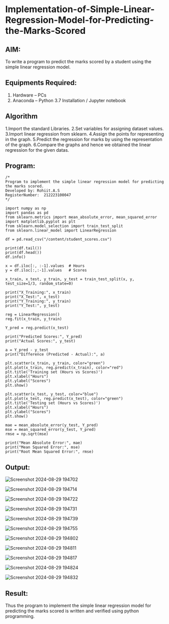 # Implementation-of-Simple-Linear-Regression-Model-for-Predicting-the-Marks-Scored

## AIM:
To write a program to predict the marks scored by a student using the simple linear regression model.

## Equipments Required:
1. Hardware – PCs
2. Anaconda – Python 3.7 Installation / Jupyter notebook

## Algorithm
1.Import the standard Libraries.
2.Set variables for assigning dataset values.
3.Import linear regression from sklearn.
4.Assign the points for representing in the graph.
5.Predict the regression for marks by using the representation of the graph.
6.Compare the graphs and hence we obtained the linear regression for the given datas.

## Program:
```
/*
Program to implement the simple linear regression model for predicting the marks scored.
Developed by: Rohiit.A.S
RegisterNumber:  212223100047
*/

import numpy as np
import pandas as pd
from sklearn.metrics import mean_absolute_error, mean_squared_error
import matplotlib.pyplot as plt
from sklearn.model_selection import train_test_split
from sklearn.linear_model import LinearRegression

df = pd.read_csv("/content/student_scores.csv")

print(df.tail())
print(df.head())
df.info()

x = df.iloc[:, :-1].values  # Hours
y = df.iloc[:,:-1].values   # Scores

x_train, x_test, y_train, y_test = train_test_split(x, y, test_size=1/3, random_state=0)

print("X_Training:", x_train)
print("X_Test:", x_test)
print("Y_Training:", y_train)
print("Y_Test:", y_test)

reg = LinearRegression()
reg.fit(x_train, y_train)

Y_pred = reg.predict(x_test)

print("Predicted Scores:", Y_pred)
print("Actual Scores:", y_test)

a = Y_pred - y_test
print("Difference (Predicted - Actual):", a)

plt.scatter(x_train, y_train, color="green")
plt.plot(x_train, reg.predict(x_train), color="red")
plt.title('Training set (Hours vs Scores)')
plt.xlabel("Hours")
plt.ylabel("Scores")
plt.show()

plt.scatter(x_test, y_test, color="blue")
plt.plot(x_test, reg.predict(x_test), color="green")
plt.title('Testing set (Hours vs Scores)')
plt.xlabel("Hours")
plt.ylabel("Scores")
plt.show()

mae = mean_absolute_error(y_test, Y_pred)
mse = mean_squared_error(y_test, Y_pred)
rmse = np.sqrt(mse)

print("Mean Absolute Error:", mae)
print("Mean Squared Error:", mse)
print("Root Mean Squared Error:", rmse)
```


## Output:
![Screenshot 2024-08-29 194702](https://github.com/user-attachments/assets/1b416b49-683a-41df-85cf-af0ad4fc6d66)



![Screenshot 2024-08-29 194714](https://github.com/user-attachments/assets/76dd3e8c-4413-4fa2-bf0b-118b25b73360)



![Screenshot 2024-08-29 194722](https://github.com/user-attachments/assets/9a43d47c-975f-4470-853a-1920f77e9515)



![Screenshot 2024-08-29 194731](https://github.com/user-attachments/assets/d8b6cfc7-36bd-4814-8d69-6d44a7652fcc)



![Screenshot 2024-08-29 194739](https://github.com/user-attachments/assets/4982ca03-01e2-47cd-b853-488028700564)


![Screenshot 2024-08-29 194755](https://github.com/user-attachments/assets/496ed807-1353-4910-ab79-aca7acb96ef3)


![Screenshot 2024-08-29 194802](https://github.com/user-attachments/assets/6b00ec72-fab1-4d2d-9e28-8110225f1588)


![Screenshot 2024-08-29 194811](https://github.com/user-attachments/assets/95befbee-90b2-4e1e-a24d-baa0158906df)


![Screenshot 2024-08-29 194817](https://github.com/user-attachments/assets/4357dad0-0ee0-4f67-ac98-4e48406c39a3)


![Screenshot 2024-08-29 194824](https://github.com/user-attachments/assets/56d7f72e-306f-45c2-add8-2d66aacd63cb)


![Screenshot 2024-08-29 194832](https://github.com/user-attachments/assets/f2a01ead-ee45-4b91-91dc-55660f6c16aa)




## Result:
Thus the program to implement the simple linear regression model for predicting the marks scored is written and verified using python programming.
